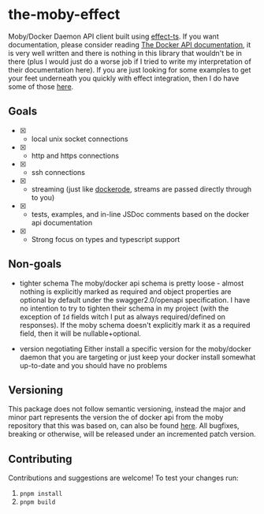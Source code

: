 # the-moby-effect

Moby/Docker Daemon API client built using [effect-ts](effect.website). If you want documentation, please consider reading [The Docker API documentation](https://docs.docker.com/engine/api/latest), it is very well written and there is nothing in this library that wouldn't be in there (plus I would just do a worse job if I tried to write my interpretation of their documentation here). If you are just looking for some examples to get your feet underneath you quickly with effect integration, then I do have some of those [here](./examples/).

## Goals

- [x] - local unix socket connections
- [x] - http and https connections
- [x] - ssh connections
- [x] - streaming (just like [dockerode](https://github.com/apocas/dockerode), streams are passed directly through to you)
- [x] - tests, examples, and in-line JSDoc comments based on the docker api documentation
- [x] - Strong focus on types and typescript support

## Non-goals

- tighter schema
The moby/docker api schema is pretty loose - almost nothing is explicitly marked as required and object properties are optional by default under the swagger2.0/openapi specification. I have no intention to try to tighten their schema in my project (with the exception of `Id` fields witch I put as always required/defined on responses). If the moby schema doesn't explicitly mark it as a required field, then it will be nullable+optional.

- version negotiating
Either install a specific version for the moby/docker daemon that you are targeting or just keep your docker install somewhat up-to-date and you should have no problems

## Versioning

This package does not follow semantic versioning, instead the major and minor part represents the version the of docker api from the moby repository that this was based on, can also be found [here](https://docs.docker.com/engine/api/version-history/). All bugfixes, breaking or otherwise, will be released under an incremented patch version.

## Contributing

Contributions and suggestions are welcome! To test your changes run:

1. `pnpm install`
2. `pnpm build`
